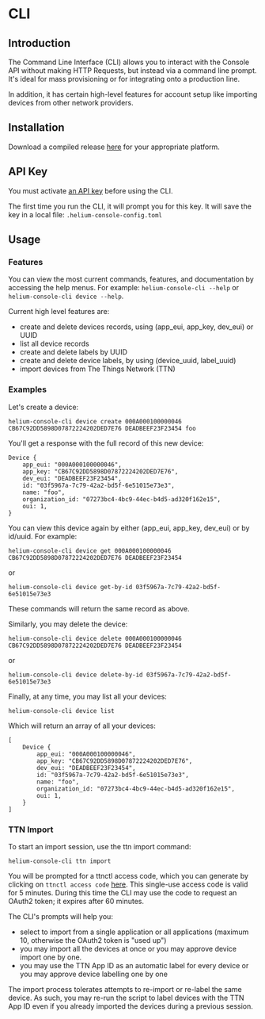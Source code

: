 # CLI

## Introduction

The Command Line Interface \(CLI\) allows you to interact with the Console API without making HTTP Requests, but instead via a command line prompt. It's ideal for mass provisioning or for integrating onto a production line.

In addition, it has certain high-level features for account setup like importing devices from other network providers.

## Installation

Download a compiled release [here](https://github.com/helium/helium-console-cli/releases) for your appropriate platform.

## API Key

You must activate [an API key](api.md#api-key) before using the CLI.

The first time you run the CLI, it will prompt you for this key. It will save the key in a local file: `.helium-console-config.toml`

## Usage

### Features

You can view the most current commands, features, and documentation by accessing the help menus. For example: `helium-console-cli --help` or `helium-console-cli device --help`.

Current high level features are:

* create and delete devices records, using \(app\_eui, app\_key, dev\_eui\) or UUID
* list all device records
* create and delete labels by UUID
* create and delete device labels, by using \(device\_uuid, label\_uuid\)
* import devices from The Things Network \(TTN\)

### Examples

Let's create a device:

```text
helium-console-cli device create 000A000100000046 CB67C92DD5898D07872224202DED7E76 DEADBEEF23F23454 foo
```

You'll get a response with the full record of this new device:

```text
Device {
    app_eui: "000A000100000046",
    app_key: "CB67C92DD5898D07872224202DED7E76",
    dev_eui: "DEADBEEF23F23454",
    id: "03f5967a-7c79-42a2-bd5f-6e51015e73e3",
    name: "foo",
    organization_id: "07273bc4-4bc9-44ec-b4d5-ad320f162e15",
    oui: 1,
}
```

You can view this device again by either \(app\_eui, app\_key, dev\_eui\) or by id/uuid. For example:

```text
helium-console-cli device get 000A000100000046 CB67C92DD5898D07872224202DED7E76 DEADBEEF23F23454
```

or

```text
helium-console-cli device get-by-id 03f5967a-7c79-42a2-bd5f-6e51015e73e3
```

These commands will return the same record as above.

Similarly, you may delete the device:

```text
helium-console-cli device delete 000A000100000046 CB67C92DD5898D07872224202DED7E76 DEADBEEF23F23454
```

or

```text
helium-console-cli device delete-by-id 03f5967a-7c79-42a2-bd5f-6e51015e73e3
```

Finally, at any time, you may list all your devices:

```text
helium-console-cli device list
```

Which will return an array of all your devices:

```text
[
    Device {
        app_eui: "000A000100000046",
        app_key: "CB67C92DD5898D07872224202DED7E76",
        dev_eui: "DEADBEEF23F23454",
        id: "03f5967a-7c79-42a2-bd5f-6e51015e73e3",
        name: "foo",
        organization_id: "07273bc4-4bc9-44ec-b4d5-ad320f162e15",
        oui: 1,
    }
]
```

### TTN Import

To start an import session, use the ttn import command:

```text
helium-console-cli ttn import
```

You will be prompted for a ttnctl access code, which you can generate by clicking on `ttnctl access code` [here](https://account.thethingsnetwork.org/). This single-use access code is valid for 5 minutes. During this time the CLI may use the code to request an OAuth2 token; it expires after 60 minutes.

The CLI's prompts will help you:

* select to import from a single application or all applications \(maximum 10, otherwise the OAuth2 token is "used up"\)
* you may import all the devices at once or you may approve device import one by one.
* you may use the TTN App ID as an automatic label for every device or you may approve device labelling one by one

The import process tolerates attempts to re-import or re-label the same device. As such, you may re-run the script to label devices with the TTN App ID even if you already imported the devices during a previous session.


